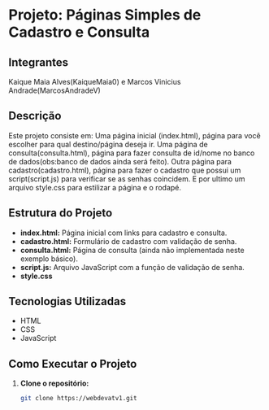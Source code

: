 # Projeto: Páginas Simples de Cadastro e Consulta

## Integrantes 
Kaique Maia Alves(KaiqueMaia0) e Marcos Vinicius Andrade(MarcosAndradeV)

## Descrição
Este projeto consiste em:
Uma página inicial (index.html), página para você escolher para qual destino/página deseja ir.
Uma página de consulta(consulta.html), página para fazer consulta de id/nome no banco de dados(obs:banco de dados ainda será feito).
Outra página para cadastro(cadastro.html), página para fazer o cadastro que possui um script(script.js) para verificar se as senhas coincidem.
E por ultimo um arquivo style.css para estilizar a página e o rodapé.

## Estrutura do Projeto
* **index.html:** Página inicial com links para cadastro e consulta.
* **cadastro.html:** Formulário de cadastro com validação de senha.
* **consulta.html:** Página de consulta (ainda não implementada neste exemplo básico).
* **script.js:** Arquivo JavaScript com a função de validação de senha.
* **style.css**

## Tecnologias Utilizadas
* HTML
* CSS
* JavaScript

## Como Executar o Projeto
1. **Clone o repositório:**
   ```bash
   git clone https://webdevatv1.git